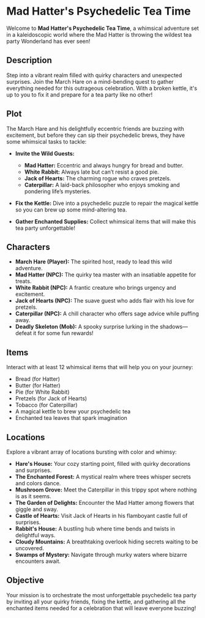 # Mad Hatter's Psychedelic Tea Time

Welcome to **Mad Hatter's Psychedelic Tea Time**, a whimsical adventure set in a kaleidoscopic world where the Mad Hatter is throwing the wildest tea party Wonderland has ever seen!

## Description
Step into a vibrant realm filled with quirky characters and unexpected surprises. Join the March Hare on a mind-bending quest to gather everything needed for this outrageous celebration. With a broken kettle, it's up to you to fix it and prepare for a tea party like no other!

## Plot
The March Hare and his delightfully eccentric friends are buzzing with excitement, but before they can sip their psychedelic brews, they have some whimsical tasks to tackle:
- **Invite the Wild Guests:**
  - **Mad Hatter:** Eccentric and always hungry for bread and butter.
  - **White Rabbit:** Always late but can’t resist a good pie.
  - **Jack of Hearts:** The charming rogue who craves pretzels.
  - **Caterpillar:** A laid-back philosopher who enjoys smoking and pondering life’s mysteries.

- **Fix the Kettle:** Dive into a psychedelic puzzle to repair the magical kettle so you can brew up some mind-altering tea.
- **Gather Enchanted Supplies:** Collect whimsical items that will make this tea party unforgettable!

## Characters
- **March Hare (Player):** The spirited host, ready to lead this wild adventure.
- **Mad Hatter (NPC):** The quirky tea master with an insatiable appetite for treats.
- **White Rabbit (NPC):** A frantic creature who brings urgency and excitement.
- **Jack of Hearts (NPC):** The suave guest who adds flair with his love for pretzels.
- **Caterpillar (NPC):** A chill character who offers sage advice while puffing away.
- **Deadly Skeleton (Mob):** A spooky surprise lurking in the shadows—defeat it for some fun rewards!

## Items
Interact with at least 12 whimsical items that will help you on your journey:
- Bread (for Hatter)
- Butter (for Hatter)
- Pie (for White Rabbit)
- Pretzels (for Jack of Hearts)
- Tobacco (for Caterpillar)
- A magical kettle to brew your psychedelic tea
- Enchanted tea leaves that spark imagination

## Locations
Explore a vibrant array of locations bursting with color and whimsy:
- **Hare's House:** Your cozy starting point, filled with quirky decorations and surprises.
- **The Enchanted Forest:** A mystical realm where trees whisper secrets and colors dance.
- **Mushroom Grove:** Meet the Caterpillar in this trippy spot where nothing is as it seems.
- **The Garden of Delights:** Encounter the Mad Hatter among flowers that giggle and sway.
- **Castle of Hearts:** Visit Jack of Hearts in his flamboyant castle full of surprises.
- **Rabbit's House:** A bustling hub where time bends and twists in delightful ways.
- **Cloudy Mountains:** A breathtaking overlook hiding secrets waiting to be uncovered.
- **Swamps of Mystery:** Navigate through murky waters where bizarre encounters await.

## Objective
Your mission is to orchestrate the most unforgettable psychedelic tea party by inviting all your quirky friends, fixing the kettle, and gathering all the enchanted items needed for a celebration that will leave everyone buzzing!
